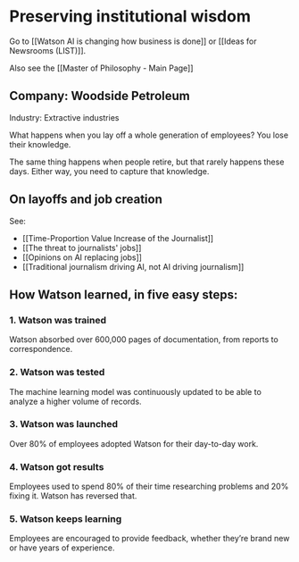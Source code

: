 # Preserving institutional wisdom

Go to [[Watson AI is changing how business is done]] or [[Ideas for Newsrooms (LIST)]]. 

Also see the [[Master of Philosophy - Main Page]]

## Company: Woodside Petroleum

Industry: Extractive industries

What happens when you lay off a whole generation of employees? You lose their knowledge. 

The same thing happens when people retire, but that rarely happens these days. Either way, you need to capture that knowledge.

## On layoffs and job creation

See:

- [[Time-Proportion Value Increase of the Journalist]]
- [[The threat to journalists' jobs]]
- [[Opinions on AI replacing jobs]]
- [[Traditional journalism driving AI, not AI driving journalism]]


## How Watson learned, in five easy steps:

### 1. Watson was trained

Watson absorbed over 600,000 pages of documentation, from reports to correspondence.

### 2. Watson was tested

The machine learning model was continuously updated to be able to analyze a higher volume of records.

### 3. Watson was launched

Over 80% of employees adopted Watson for their day-to-day work.

### 4. Watson got results

Employees used to spend 80% of their time researching problems and 20% fixing it. Watson has reversed that.

### 5. Watson keeps learning

Employees are encouraged to provide feedback, whether they’re brand new or have years of experience.
